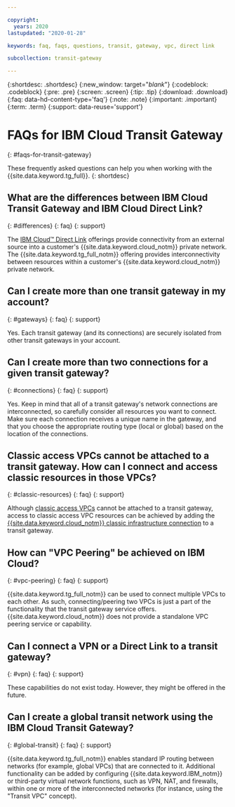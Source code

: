 ```yaml
---

copyright:
  years: 2020
lastupdated: "2020-01-28"

keywords: faq, faqs, questions, transit, gateway, vpc, direct link

subcollection: transit-gateway

---
```


{:shortdesc: .shortdesc}
{:new_window: target="_blank_"}
{:codeblock: .codeblock}
{:pre: .pre}
{:screen: .screen}
{:tip: .tip}
{:download: .download}
{:faq: data-hd-content-type='faq'}
{:note: .note}
{:important: .important}
{:term: .term}
{:support: data-reuse='support'}

# FAQs for IBM Cloud Transit Gateway
{: #faqs-for-transit-gateway}

These frequently asked questions can help you when working with the {{site.data.keyword.tg_full}}.
{: shortdesc}

## What are the differences between IBM Cloud Transit Gateway and IBM Cloud Direct Link?
{: #differences}
{: faq}
{: support}

The [IBM Cloud™ Direct Link](/docs/dl?topic=dl-get-started-with-ibm-cloud-dl) offerings provide connectivity from an external source into a customer's {{site.data.keyword.cloud_notm}} private network. The {{site.data.keyword.tg_full_notm}} offering provides interconnectivity between resources within a customer's {{site.data.keyword.cloud_notm}} private network.

## Can I create more than one transit gateway in my account?
{: #gateways}
{: faq}
{: support}

Yes. Each transit gateway (and its connections) are securely isolated from other transit gateways in your account.

## Can I create more than two connections for a given transit gateway?
{: #connections}
{: faq}
{: support}

Yes. Keep in mind that all of a transit gateway's network connections are interconnected, so carefully consider all resources you want to connect. Make sure each connection receives a unique name in the gateway, and that you choose the appropriate routing type (local or global) based on the location of the connections.

## Classic access VPCs cannot be attached to a transit gateway. How can I connect and access classic resources in those VPCs?
{: #classic-resources}
{: faq}
{: support}

Although [classic access VPCs](/docs/vpc?topic=vpc-setting-up-access-to-classic-infrastructure) cannot be attached to a transit gateway, access to classic access VPC resources can be achieved by adding the [{{site.data.keyword.cloud_notm}} classic infrastructure connection](/docs/transit-gateway?topic=transit-gateway-connecting-classic-infrastructure-vpcs) to a transit gateway.

## How can "VPC Peering" be achieved on IBM Cloud?
{: #vpc-peering}
{: faq}
{: support}

{{site.data.keyword.tg_full_notm}} can be used to connect multiple VPCs to each other. As such, connecting/peering two VPCs is just a part of the functionality that the transit gateway service offers. {{site.data.keyword.cloud_notm}} does not provide a standalone VPC peering service or capability.

## Can I connect a VPN or a Direct Link to a transit gateway?
{: #vpn}
{: faq}
{: support}

These capabilities do not exist today. However, they might be offered in the future.

## Can I create a global transit network using the IBM Cloud Transit Gateway?
{: #global-transit}
{: faq}
{: support}

{{site.data.keyword.tg_full_notm}} enables standard IP routing between networks (for example, global VPCs) that are connected to it. Additional functionality can be added by configuring {{site.data.keyword.IBM_notm}} or third-party virtual network functions, such as VPN, NAT, and firewalls, within one or more of the interconnected networks (for instance, using the "Transit VPC" concept).

